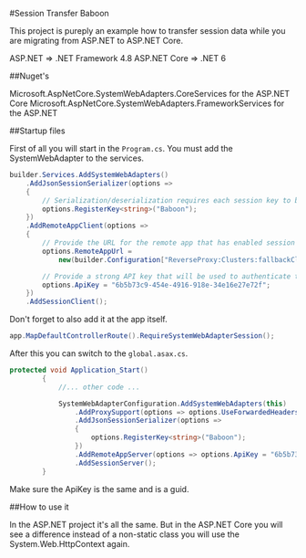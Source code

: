 #Session Transfer Baboon

This project is pureply an example how to transfer session data while you are migrating from ASP.NET to ASP.NET Core.

ASP.NET => .NET Framework 4.8
ASP.NET Core => .NET 6

##Nuget's

Microsoft.AspNetCore.SystemWebAdapters.CoreServices for the ASP.NET Core
Microsoft.AspNetCore.SystemWebAdapters.FrameworkServices for the ASP.NET

##Startup files

First of all you will start in the `Program.cs`. You must add the SystemWebAdapter to the services.

```csharp
builder.Services.AddSystemWebAdapters()
    .AddJsonSessionSerializer(options =>
    {
        // Serialization/deserialization requires each session key to be registered to a type
        options.RegisterKey<string>("Baboon");
    })
    .AddRemoteAppClient(options =>
    {
        // Provide the URL for the remote app that has enabled session querying
        options.RemoteAppUrl =
            new(builder.Configuration["ReverseProxy:Clusters:fallbackCluster:Destinations:fallbackApp:Address"]);

        // Provide a strong API key that will be used to authenticate the request on the remote app for querying the session
        options.ApiKey = "6b5b73c9-454e-4916-918e-34e16e27e72f";
    })
    .AddSessionClient();
```

Don't forget to also add it at the app itself.

```csharp
app.MapDefaultControllerRoute().RequireSystemWebAdapterSession();
```

After this you can switch to the `global.asax.cs`.

```csharp
protected void Application_Start()
        {
            //... other code ...

            SystemWebAdapterConfiguration.AddSystemWebAdapters(this)
                .AddProxySupport(options => options.UseForwardedHeaders = true)
                .AddJsonSessionSerializer(options =>
                {
                    options.RegisterKey<string>("Baboon");
                })
                .AddRemoteAppServer(options => options.ApiKey = "6b5b73c9-454e-4916-918e-34e16e27e72f")
                .AddSessionServer();
        }
```

Make sure the ApiKey is the same and is a guid.

##How to use it

In the ASP.NET project it's all the same. But in the ASP.NET Core you will see a difference instead of a non-static class you will use the System.Web.HttpContext again.
